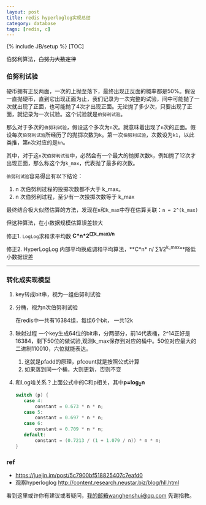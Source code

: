 ```yaml
---
layout: post
title: redis hyperloglog实现总结
category: database
tags: [redis, c]
---
```

{% include JB/setup %}
[TOC]

伯努利算法，~~白努力大数定律~~

### 伯努利试验

硬币拥有正反两面，一次的上抛至落下，最终出现正反面的概率都是50%。假设一直抛硬币，直到它出现正面为止，我们记录为一次完整的试验，间中可能抛了一次就出现了正面，也可能抛了4次才出现正面。无论抛了多少次，只要出现了正面，就记录为一次试验。这个试验就是`伯努利试验`。

那么对于多次的`伯努利试验`，假设这个多次为`n`次。就意味着出现了`n`次的正面。假设每次`伯努利试验`所经历了的抛掷次数为`k`。第一次`伯努利试验`，次数设为`k1`，以此类推，第`n`次对应的是`kn`。

其中，对于这`n`次`伯努利试验`中，必然会有一个最大的抛掷次数`k`，例如抛了12次才出现正面，那么称这个为`k_max`，代表抛了最多的次数。

`伯努利试验`容易得出有以下结论：

1. n 次伯努利过程的投掷次数都不大于 k_max。
2. n 次伯努利过程，至少有一次投掷次数等于 k_max

最终结合极大似然估算的方法，发现在`n`和`k_max`中存在估算关联：`n = 2^(k_max)` 



但这种算法，在小数据规模估算误差较大 

修正1. `LogLog`求和求平均数 **C\*n\*2<sup>(∑k_max)/n</sup>**

修正2. HyperLogLog 内部平均换成调和平均算法，**C\*n\* n/ ∑1/2<sup>k_max</sup>**降低小数据误差



----

### 转化成实现模型

1. key转成bit串，视为一组伯努利试验

2. 分桶，视为n次伯努利试验

   在redis中一共有16384组，每组6个bit， 一共12k

3. 映射过程 一个key生成64位的bit串，分两部分，前14代表桶，2^14正好是16384，剩下50位的做试验,观测k_max保存到对应的桶中。50位对应最大的二进制110010，六位就能表达。

   1. 这就是pfadd的原理，pfcount就是按照公式计算
   2. 如果落到同一个桶，大则更新，否则不变

4. 和Log啥关系？上面公式中的C和p相关，其中**p=log<sub>2</sub>n**

   ```c
   switch (p) {
      case 4:
          constant = 0.673 * n * n;
      case 5:
          constant = 0.697 * n * n;
      case 6:
          constant = 0.709 * n * n;
      default:
          constant = (0.7213 / (1 + 1.079 / n)) * n * n;
   }
   ```

   

   



### ref

- https://juejin.im/post/5c7900bf518825407c7eafd0
- 观察hyperloglog http://content.research.neustar.biz/blog/hll.html

看到这里或许你有建议或者疑问，我的邮箱wanghenshui@qq.com 先谢指教。






